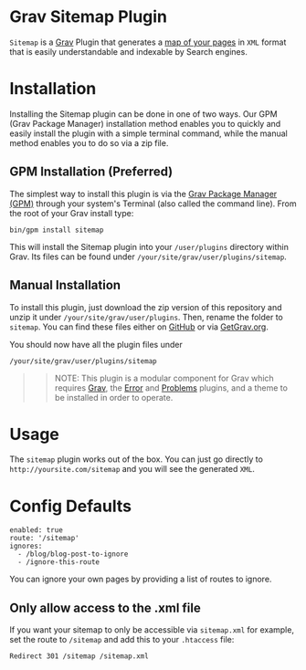 # Grav Sitemap Plugin

`Sitemap` is a [Grav](http://github.com/getgrav/grav) Plugin that generates a [map of your pages](http://en.wikipedia.org/wiki/Site_map) in `XML` format that is easily understandable and indexable by Search engines.

# Installation

Installing the Sitemap plugin can be done in one of two ways. Our GPM (Grav Package Manager) installation method enables you to quickly and easily install the plugin with a simple terminal command, while the manual method enables you to do so via a zip file. 

## GPM Installation (Preferred)

The simplest way to install this plugin is via the [Grav Package Manager (GPM)](http://learn.getgrav.org/advanced/grav-gpm) through your system's Terminal (also called the command line).  From the root of your Grav install type:

    bin/gpm install sitemap

This will install the Sitemap plugin into your `/user/plugins` directory within Grav. Its files can be found under `/your/site/grav/user/plugins/sitemap`.

## Manual Installation

To install this plugin, just download the zip version of this repository and unzip it under `/your/site/grav/user/plugins`. Then, rename the folder to `sitemap`. You can find these files either on [GitHub](https://github.com/getgrav/grav-plugin-sitemap) or via [GetGrav.org](http://getgrav.org/downloads/plugins#extras).

You should now have all the plugin files under

    /your/site/grav/user/plugins/sitemap

>> NOTE: This plugin is a modular component for Grav which requires [Grav](http://github.com/getgrav/grav), the [Error](https://github.com/getgrav/grav-plugin-error) and [Problems](https://github.com/getgrav/grav-plugin-problems) plugins, and a theme to be installed in order to operate.


# Usage

The `sitemap` plugin works out of the box. You can just go directly to `http://yoursite.com/sitemap` and you will see the generated `XML`.

# Config Defaults

```
enabled: true
route: '/sitemap'
ignores:
  - /blog/blog-post-to-ignore
  - /ignore-this-route
```

You can ignore your own pages by providing a list of routes to ignore.

## Only allow access to the .xml file

If you want your sitemap to only be accessible via `sitemap.xml` for example, set the route to `/sitemap` and add this to your `.htaccess` file:

`Redirect 301 /sitemap /sitemap.xml`
